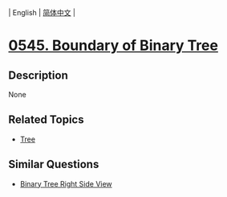 
| English | [简体中文](README.md) |
# [0545. Boundary of Binary Tree](https://leetcode-cn.com/problems/boundary-of-binary-tree/)
## Description
None
## Related Topics
- [Tree](https://leetcode-cn.com/tag/tree)
## Similar Questions
- [Binary Tree Right Side View](../binary-tree-right-side-view/README_EN.md)
